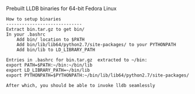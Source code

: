 Prebuilt LLDB binaries for 64-bit Fedora Linux

	How to setup binaries
	-----------------------------
	Extract bin.tar.gz to get bin/
	In your .bashrc
		Add bin/ location to $PATH
		Add bin/lib/lib64/python2.7/site-packages/ to your PYTHONPATH
		Add bin/lib to LD_LIBRARY_PATH

	Entries in .bashrc for bin.tar.gz  extracted to ~/bin: 
	export PATH=$PATH:~/bin:~/bin/lib
	export LD_LIBRARY_PATH=~/bin/lib
	export PYTHONPATH=$PYTHONPATH:~/bin/lib/lib64/python2.7/site-packages/
	
	After which, you should be able to invoke lldb seamlessly
